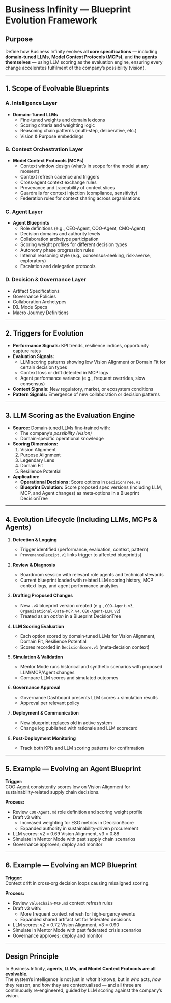 # Business Infinity — Blueprint Evolution Framework

## Purpose
Define how Business Infinity evolves **all core specifications** — including **domain‑tuned LLMs**, **Model Context Protocols (MCPs)**, and **the agents themselves** — using LLM scoring as the evaluation engine, ensuring every change accelerates fulfilment of the company’s possibility (vision).

---

## 1. Scope of Evolvable Blueprints

### A. Intelligence Layer
- **Domain‑Tuned LLMs**
  - Fine‑tuned weights and domain lexicons
  - Scoring criteria and weighting logic
  - Reasoning chain patterns (multi‑step, deliberative, etc.)
  - Vision & Purpose embeddings

### B. Context Orchestration Layer
- **Model Context Protocols (MCPs)**
  - Context window design (what’s in scope for the model at any moment)
  - Context refresh cadence and triggers
  - Cross‑agent context exchange rules
  - Provenance and traceability of context slices
  - Guardrails for context injection (compliance, sensitivity)
  - Federation rules for context sharing across organisations

### C. Agent Layer
- **Agent Blueprints**
  - Role definitions (e.g., CEO‑Agent, COO‑Agent, CMO‑Agent)
  - Decision domains and authority levels
  - Collaboration archetype participation
  - Scoring weight profiles for different decision types
  - Autonomy phase progression rules
  - Internal reasoning style (e.g., consensus‑seeking, risk‑averse, exploratory)
  - Escalation and delegation protocols

### D. Decision & Governance Layer
- Artifact Specifications
- Governance Policies
- Collaboration Archetypes
- IXL Mode Specs
- Macro Journey Definitions

---

## 2. Triggers for Evolution
- **Performance Signals:** KPI trends, resilience indices, opportunity capture rates
- **Evaluation Signals:**  
  - LLM scoring patterns showing low Vision Alignment or Domain Fit for certain decision types
  - Context loss or drift detected in MCP logs
  - Agent performance variance (e.g., frequent overrides, slow consensus)
- **Context Signals:** New regulatory, market, or ecosystem conditions
- **Pattern Signals:** Emergence of new collaboration or decision patterns

---

## 3. LLM Scoring as the Evaluation Engine
- **Source:** Domain‑tuned LLMs fine‑trained with:
  - The company’s *possibility (vision)*
  - Domain‑specific operational knowledge
- **Scoring Dimensions:**
  1. Vision Alignment
  2. Purpose Alignment
  3. Legendary Lens
  4. Domain Fit
  5. Resilience Potential
- **Application:**
  - **Operational Decisions:** Score options in `DecisionTree.v1`
  - **Blueprint Evolution:** Score proposed spec versions (including LLM, MCP, and Agent changes) as meta‑options in a Blueprint DecisionTree

---

## 4. Evolution Lifecycle (Including LLMs, MCPs & Agents)

1. **Detection & Logging**
   - Trigger identified (performance, evaluation, context, pattern)
   - `ProvenanceReceipt.v1` links trigger to affected blueprint(s)

2. **Review & Diagnosis**
   - Boardroom session with relevant role agents and technical stewards
   - Current blueprint loaded with related LLM scoring history, MCP context logs, and agent performance analytics

3. **Drafting Proposed Changes**
   - New `.vX` blueprint version created (e.g., `COO-Agent.v3`, `Organizational-Data-MCP.v4`, `CEO-Agent-LLM.v2`)
   - Treated as an *option* in a Blueprint DecisionTree

4. **LLM Scoring Evaluation**
   - Each option scored by domain‑tuned LLMs for Vision Alignment, Domain Fit, Resilience Potential
   - Scores recorded in `DecisionScore.v1` (meta‑decision context)

5. **Simulation & Validation**
   - Mentor Mode runs historical and synthetic scenarios with proposed LLM/MCP/Agent changes
   - Compare LLM scores and simulated outcomes

6. **Governance Approval**
   - Governance Dashboard presents LLM scores + simulation results
   - Approval per relevant policy

7. **Deployment & Communication**
   - New blueprint replaces old in active system
   - Change log published with rationale and LLM scorecard

8. **Post‑Deployment Monitoring**
   - Track both KPIs and LLM scoring patterns for confirmation

---

## 5. Example — Evolving an Agent Blueprint
**Trigger:**  
COO‑Agent consistently scores low on Vision Alignment for sustainability‑related supply chain decisions.

**Process:**  
- Review `COO-Agent.md` role definition and scoring weight profile
- Draft v3 with:
  - Increased weighting for ESG metrics in DecisionScore
  - Expanded authority in sustainability‑driven procurement
- LLM scores: v2 = 0.69 Vision Alignment, v3 = 0.88
- Simulate in Mentor Mode with past supply chain scenarios
- Governance approves; deploy and monitor

---

## 6. Example — Evolving an MCP Blueprint
**Trigger:**  
Context drift in cross‑org decision loops causing misaligned scoring.

**Process:**  
- Review `ValueChain-MCP.md` context refresh rules
- Draft v3 with:
  - More frequent context refresh for high‑urgency events
  - Expanded shared artifact set for federated decisions
- LLM scores: v2 = 0.72 Vision Alignment, v3 = 0.90
- Simulate in Mentor Mode with past federated crisis scenarios
- Governance approves; deploy and monitor

---

## Design Principle
In Business Infinity, **agents, LLMs, and Model Context Protocols are all evolvable**.  
The system’s intelligence is not just in *what* it knows, but in *who* acts, *how* they reason, and *how* they are contextualised — and all three are continuously re‑engineered, guided by LLM scoring against the company’s vision.
